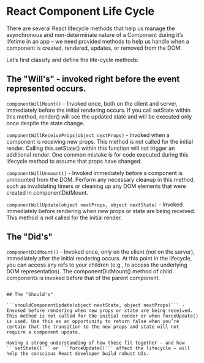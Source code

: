 # React Component Life Cycle

There are several React lifecycle methods that help us manage the asynchronous and non-determinate nature of a Component during it’s lifetime in an app – we need provided methods to help us handle when a component is created, rendered, updates, or removed from the DOM.

Let’s first classify and define the life-cycle methods:

## The "Will's" - invoked right before the event represented occurs.

```componentWillMount()``` - Invoked once, both on the client and server, immediately before the initial rendering occurs. If you call setState within this method, render() will see the updated state and will be executed only once despite the state change.

```componentWillReceiveProps(object nextProps)``` - Invoked when a component is receiving new props. This method is not called for the initial render. Calling this.setState() within this function will not trigger an additional render. One common mistake is for code executed during this lifecycle method to assume that props have changed.

```componentWillUnmount()``` - Invoked immediately before a component is unmounted from the DOM. Perform any necessary cleanup in this method, such as invalidating timers or cleaning up any DOM elements that were created in componentDidMount.

```componentWillUpdate(object nextProps, object nextState)``` - Invoked immediately before rendering when new props or state are being received. This method is not called for the initial render.

## The "Did's"

```componentDidMount()``` - Invoked once, only on the client (not on the server), immediately after the initial rendering occurs. At this point in the lifecycle, you can access any refs to your children (e.g., to access the underlying DOM representation). The componentDidMount() method of child components is invoked before that of the parent component.

```componentDidUpdate(object prevProps, object prevState) - Invoked immediately after the component’s updates are flushed to the DOM. This method is not called for the initial render. Use this as an opportunity to operate on the DOM when the component has been updated.

## The "Should's"

```shouldComponentUpdate(object nextState, object nextProps)``` - Invoked before rendering when new props or state are being received. This method is not called for the initial render or when forceUpdate() is used. Use this as an opportunity to return false when you’re certain that the transition to the new props and state will not require a component update.

Having a strong understanding of how these fit together – and how ```setState()``` or ```forceUpdate()``` affect the lifecycle – will help the conscious React developer build robust UIs.